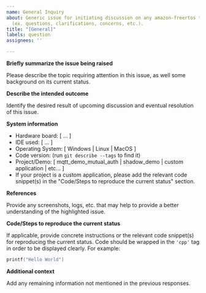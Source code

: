```yaml
---
name: General Inquiry
about: Generic issue for initiating discussion on any amazon-freertos topic
  (ex. questions, clarifications, concerns, etc.).
title: "[General]"
labels: question
assignees: ''

---
```


**Briefly summarize the issue being raised**

Please describe the topic requiring attention in this issue, as well some background on its current status.

**Describe the intended outcome**

Identify the desired result of upcoming discussion and eventual resolution of this issue.

**System information**
- Hardware board: [ ... ]
- IDE used: [ ... ]
- Operating System: [ Windows | Linux | MacOS ]
- Code version: (run ``git describe --tags`` to find it)
- Project/Demo: [ mqtt_demo_mutual_auth | shadow_demo | custom application | etc... ]
- If your project is a custom application, please add the relevant code
  snippet(s) in the "Code/Steps to reproduce the current status" section.

**References**

Provide any screenshots, logs, etc. that may help to provide a better understanding of the highlighted issue.

**Code/Steps to reproduce the current status**

If applicable, provide concrete instructions or the relevant code snippet(s) for reproducing the current status. Code should be wrapped in the ``'cpp'`` tag in order to be displayed clearly. For example:
```cpp
printf("Hello World")
```
**Additional context**

Add any remaining information not mentioned in the previous responses.

